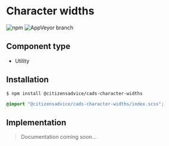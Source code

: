 # Character widths

![npm](https://img.shields.io/npm/v/:package.svg)
![AppVeyor branch](https://img.shields.io/appveyor/ci/:user/:repo/:branch.svg)

## Component type

- Utility

## Installation

```
$ npm install @citizensadvice/cads-character-widths
```

```scss
@import "@citizensadvice/cads-character-widths/index.scss";
```

## Implementation

> Documentation coming soon...
